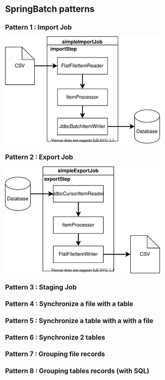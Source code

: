 # SpringBatch patterns

##

## Pattern 1 : Import Job

![alt text](./images/importjob.svg "Import Job")

## Pattern 2 : Export Job

![alt text](./images/exportjob.svg "Export Job")

## Pattern 3 : Staging Job

## Pattern 4 : Synchronize a file with a table

## Pattern 5 : Synchronize a table with a with a file

## Pattern 6 : Synchronize 2 tables

## Pattern 7 : Grouping file records

## Pattern 8 : Grouping tables records (with SQL)